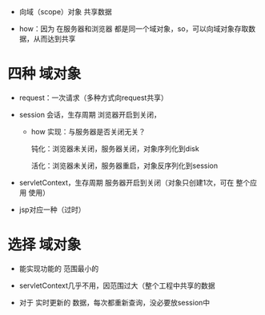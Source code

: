 + 向域（scope）对象 共享数据

+ how：因为 在服务器和浏览器 都是同一个域对象，so，可以向域对象存取数据，从而达到共享

# 四种 域对象

+ request：一次请求（多种方式向request共享）

+ session 会话，生存周期 浏览器开启到关闭，

    + how 实现：与服务器是否关闭无关？

      钝化：浏览器未关闭，服务器关闭，对象序列化到disk

      活化：浏览器未关闭，服务器重启，对象反序列化到session

+ servletContext，生存周期 服务器开启到关闭（对象只创建1次，可在 整个应用 使用）

+ jsp对应一种（过时）

# 选择 域对象

+ 能实现功能的 范围最小的 

+ servletContext几乎不用，因范围过大（整个工程中共享的数据

+ 对于 实时更新的 数据，每次都重新查询，没必要放session中